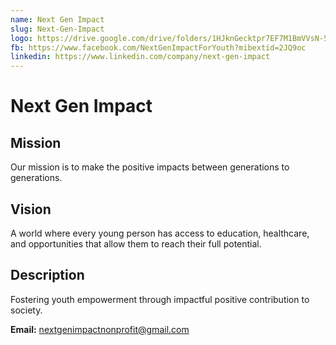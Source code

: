 ```yaml
---
name: Next Gen Impact
slug: Next-Gen-Impact
logo: https://drive.google.com/drive/folders/1HJknGecktpr7EF7M1BmVVsN-5K8RoIY-
fb: https://www.facebook.com/NextGenImpactForYouth?mibextid=2JQ9oc
linkedin: https://www.linkedin.com/company/next-gen-impact
---
```


# Next Gen Impact

## Mission

Our mission is to make the positive impacts between generations to generations.

## Vision

A world where every young person has access to education, healthcare, and opportunities that allow them to reach their full potential.

## Description

Fostering youth empowerment through impactful positive contribution to society.

**Email:** nextgenimpactnonprofit@gmail.com
